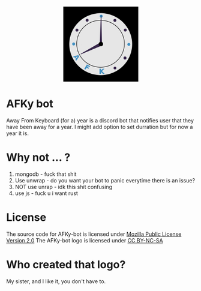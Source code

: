 <p align="center">
  <a href="https://github.com/qawery-just-sad/AFKy-bot">
    <img src="afky-bot-logo.png" alt="Logo" width="200" height="200">
  </a>
</p>

# AFKy bot
 Away From Keyboard (for a) year is a discord bot that notifies user that they have been away for a year.
 I might add option to set durration but for now a year it is.

 # Why not ... ?
 1. mongodb - fuck that shit
 2. Use unwrap - do you want your bot to panic everytime there is an issue?
 3. NOT use unrap - idk this shit confusing
 4. use js - fuck u i want rust

 # License
 The source code for AFKy-bot is licensed under [Mozilla Public License Version 2.0](./LICENSE.md)
 The AFKy-bot logo is licensed under [CC BY-NC-SA](https://creativecommons.org/licenses/by-nc-sa/4.0/legalcode)

 # Who created that logo?
 My sister, and I like it, you don't have to.